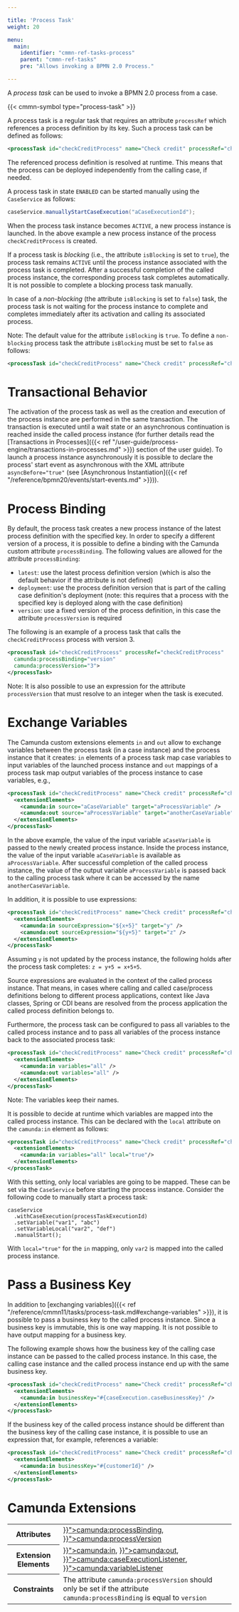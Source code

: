 ```yaml
---

title: 'Process Task'
weight: 20

menu:
  main:
    identifier: "cmmn-ref-tasks-process"
    parent: "cmmn-ref-tasks"
    pre: "Allows invoking a BPMN 2.0 Process."

---
```


A *process task* can be used to invoke a BPMN 2.0 process from a case.

{{< cmmn-symbol type="process-task" >}}

A process task is a regular task that requires an attribute `processRef` which references a process definition by its key. Such a process task can be defined as follows:

```xml
<processTask id="checkCreditProcess" name="Check credit" processRef="checkCreditProcess" />
```

The referenced process definition is resolved at runtime. This means that the process can be deployed independently from the calling case, if needed.

A process task in state `ENABLED` can be started manually using the `CaseService` as follows:

```java
caseService.manuallyStartCaseExecution("aCaseExecutionId");
```

When the process task instance becomes `ACTIVE`, a new process instance is launched. In the above example a new process instance of the process `checkCreditProcess` is created.

If a process task is *blocking* (i.e., the attribute `isBlocking` is set to `true`), the process task remains `ACTIVE` until the process instance associated with the process task is completed. After a successful completion of the called process instance, the corresponding process task completes automatically. It is not possible to complete a blocking process task manually.

In case of a *non-blocking* (the attribute `isBlocking` is set to `false`) task, the process task is not waiting for the process instance to complete and completes immediately after its activation and calling its associated process.

Note: The default value for the attribute `isBlocking` is `true`. To define a `non-blocking` process task the attribute `isBlocking` must be set to `false` as follows:

```xml
<processTask id="checkCreditProcess" name="Check credit" processRef="checkCreditProcess" isBlocking="false" />
```

# Transactional Behavior

The activation of the process task as well as the creation and execution of the process instance are performed in the same transaction. The transaction is executed until a wait state or an asynchronous continuation is reached inside the called process instance (for further details read the [Transactions in Processes]({{< ref "/user-guide/process-engine/transactions-in-processes.md" >}}) section of the user guide). To launch a process instance asynchronously it is possible to declare the process' start event as asynchronous with the XML attribute `asyncBefore="true"`  (see [Asynchronous Instantiation]({{< ref "/reference/bpmn20/events/start-events.md" >}})).

# Process Binding

By default, the process task creates a new process instance of the latest process definition with the specified key. In order to specify a different version of a process, it is possible to define a binding with the Camunda custom attribute `processBinding`. The following values are allowed for the attribute `processBinding`:

* `latest`: use the latest process definition version (which is also the default behavior if the attribute is not defined)
* `deployment`: use the process definition version that is part of the calling case definition's deployment (note: this requires that a process with the specified key is deployed along with the case definition)
* `version`: use a fixed version of the process definition, in this case the attribute `processVersion` is required

The following is an example of a process task that calls the `checkCreditProcess` process with version 3.

```xml
<processTask id="checkCreditProcess" processRef="checkCreditProcess"
  camunda:processBinding="version"
  camunda:processVersion="3">
</processTask>
```

Note: It is also possible to use an expression for the attribute `processVersion` that must resolve to an integer when the task is executed.

# Exchange Variables

The Camunda custom extensions elements `in` and `out` allow to exchange variables between the process task (in a case instance) and the process instance that it creates: `in` elements of a process task map case variables to input variables of the launched process instance and `out` mappings of a process task map output variables of the process instance to case variables, e.g.,

```xml
<processTask id="checkCreditProcess" name="Check credit" processRef="checkCreditProcess">
  <extensionElements>
    <camunda:in source="aCaseVariable" target="aProcessVariable" />
    <camunda:out source="aProcessVariable" target="anotherCaseVariable" />
  </extensionElements>
</processTask>
```

In the above example, the value of the input variable `aCaseVariable` is passed to the newly created process instance. Inside the process instance, the value of the input variable `aCaseVariable` is available as `aProcessVariable`. After successful completion of the called process instance, the value of the output variable `aProcessVariable` is passed back to the calling process task where it can be accessed by the name `anotherCaseVariable`.

In addition, it is possible to use expressions:

```xml
<processTask id="checkCreditProcess" name="Check credit" processRef="checkCreditProcess">
  <extensionElements>
    <camunda:in sourceExpression="${x+5}" target="y" />
    <camunda:out sourceExpression="${y+5}" target="z" />
  </extensionElements>
</processTask>
```

Assuming `y` is not updated by the process instance, the following holds after the process task completes: `z = y+5 = x+5+5`.

Source expressions are evaluated in the context of the called process instance. That means, in cases where calling and called case/process definitions belong to different process applications, context like Java classes, Spring or CDI beans are resolved from the process application the called process definition belongs to.

Furthermore, the process task can be configured to pass all variables to the called process instance and to pass all variables of the process instance back to the associated process task:

```xml
<processTask id="checkCreditProcess" name="Check credit" processRef="checkCreditProcess">
  <extensionElements>
    <camunda:in variables="all" />
    <camunda:out variables="all" />
  </extensionElements>
</processTask>
```

Note: The variables keep their names.

It is possible to decide at runtime which variables are mapped into the called process instance. This can be declared with the `local` attribute on the `camunda:in` element as follows:

```xml
<processTask id="checkCreditProcess" name="Check credit" processRef="checkCreditProcess">
  <extensionElements>
    <camunda:in variables="all" local="true"/>
  </extensionElements>
</processTask>
```

With this setting, only local variables are going to be mapped. These can be set via the `CaseService` before starting the process instance. Consider the following code to manually start a process task:

```
caseService
  .withCaseExecution(processTaskExecutionId)
  .setVariable("var1", "abc")
  .setVariableLocal("var2", "def")
  .manualStart();
```

With `local="true"` for the `in` mapping, only `var2` is mapped into the called process instance.

# Pass a Business Key

In addition to [exchanging variables]({{< ref "/reference/cmmn11/tasks/process-task.md#exchange-variables" >}}), it is possible to pass a business key to the called process instance. Since a business key is immutable, this is one way mapping. It is not possible to have output mapping for a business key.

The following example shows how the business key of the calling case instance can be passed to the called process instance. In this case, the calling case instance and the called process instance end up with the same business key.

```xml
<processTask id="checkCreditProcess" name="Check credit" processRef="checkCreditProcess">
  <extensionElements>
    <camunda:in businessKey="#{caseExecution.caseBusinessKey}" />
  </extensionElements>
</processTask>
```

If the business key of the called process instance should be different than the business key of the calling case instance, it is possible to use an expression that, for example, references a variable:

```xml
<processTask id="checkCreditProcess" name="Check credit" processRef="checkCreditProcess">
  <extensionElements>
    <camunda:in businessKey="#{customerId}" />
  </extensionElements>
</processTask>
```

# Camunda Extensions

<table class="table table-striped">
  <tr>
    <th>Attributes</th>
    <td>
      <a href="{{< ref "/reference/cmmn11/custom-extensions/camunda-attributes.md#processbinding" >}}">camunda:processBinding</a>,
      <a href="{{< ref "/reference/cmmn11/custom-extensions/camunda-attributes.md#processversion" >}}">camunda:processVersion</a>
    </td>
  </tr>
  <tr>
    <th>Extension Elements</th>
    <td>
      <a href="{{< ref "/reference/cmmn11/custom-extensions/camunda-elements.md#in" >}}">camunda:in</a>,
      <a href="{{< ref "/reference/cmmn11/custom-extensions/camunda-elements.md#out" >}}">camunda:out</a>,
      <a href="{{< ref "/reference/cmmn11/custom-extensions/camunda-elements.md#caseexecutionlistener" >}}">camunda:caseExecutionListener</a>,
      <a href="{{< ref "/reference/cmmn11/custom-extensions/camunda-elements.md#variablelistener" >}}">camunda:variableListener</a>
    </td>
  </tr>
  <tr>
    <th>Constraints</th>
    <td>
      The attribute <code>camunda:processVersion</code> should only be set if
      the attribute <code>camunda:processBinding</code> is equal to <code>version</code>
    </td>
  </tr>
</table>
